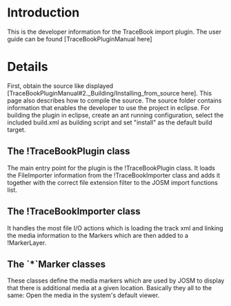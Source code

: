 Introduction
============

This is the developer information for the TraceBook import plugin. The
user guide can be found [TraceBookPluginManual here]

Details
=======

First, obtain the source like displayed
[TraceBookPluginManual\#2.\_Building/Installing\_from\_source here].
This page also describes how to compile the source. The source folder
contains information that enables the developer to use the project in
eclipse. For building the plugin in eclipse, create an ant running
configuration, select the included build.xml as building script and set
"install" as the default build target.

The !TraceBookPlugin class
--------------------------

The main entry point for the plugin is the !TraceBookPlugin class. It
loads the FileImporter information from the !TraceBookImporter class and
adds it together with the correct file extension filter to the JOSM
import functions list.

The !TraceBookImporter class
----------------------------

It handles the most file I/O actions which is loading the track xml and
linking the media information to the Markers which are then added to a
!MarkerLayer.

The \`\*\`Marker classes
------------------------

These classes define the media markers which are used by JOSM to display
that there is additional media at a given location. Basically they all
to the same: Open the media in the system's default viewer.
